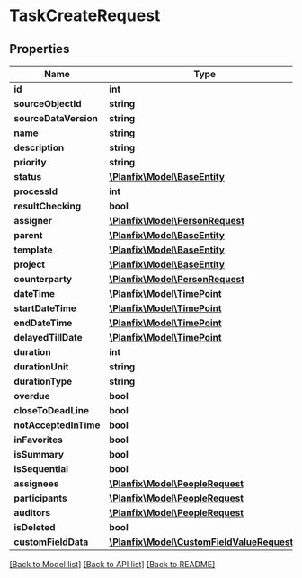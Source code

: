 # TaskCreateRequest

## Properties
Name | Type | Description | Notes
------------ | ------------- | ------------- | -------------
**id** | **int** |  | [optional] 
**sourceObjectId** | **string** |  | [optional] 
**sourceDataVersion** | **string** |  | [optional] 
**name** | **string** |  | [optional] 
**description** | **string** |  | [optional] 
**priority** | **string** |  | [optional] 
**status** | [**\Planfix\Model\BaseEntity**](BaseEntity.md) |  | [optional] 
**processId** | **int** |  | [optional] 
**resultChecking** | **bool** |  | [optional] 
**assigner** | [**\Planfix\Model\PersonRequest**](PersonRequest.md) |  | [optional] 
**parent** | [**\Planfix\Model\BaseEntity**](BaseEntity.md) |  | [optional] 
**template** | [**\Planfix\Model\BaseEntity**](BaseEntity.md) |  | [optional] 
**project** | [**\Planfix\Model\BaseEntity**](BaseEntity.md) |  | [optional] 
**counterparty** | [**\Planfix\Model\PersonRequest**](PersonRequest.md) |  | [optional] 
**dateTime** | [**\Planfix\Model\TimePoint**](TimePoint.md) |  | [optional] 
**startDateTime** | [**\Planfix\Model\TimePoint**](TimePoint.md) |  | [optional] 
**endDateTime** | [**\Planfix\Model\TimePoint**](TimePoint.md) |  | [optional] 
**delayedTillDate** | [**\Planfix\Model\TimePoint**](TimePoint.md) |  | [optional] 
**duration** | **int** |  | [optional] 
**durationUnit** | **string** |  | [optional] 
**durationType** | **string** |  | [optional] 
**overdue** | **bool** |  | [optional] 
**closeToDeadLine** | **bool** |  | [optional] 
**notAcceptedInTime** | **bool** |  | [optional] 
**inFavorites** | **bool** |  | [optional] 
**isSummary** | **bool** |  | [optional] 
**isSequential** | **bool** |  | [optional] 
**assignees** | [**\Planfix\Model\PeopleRequest**](PeopleRequest.md) |  | [optional] 
**participants** | [**\Planfix\Model\PeopleRequest**](PeopleRequest.md) |  | [optional] 
**auditors** | [**\Planfix\Model\PeopleRequest**](PeopleRequest.md) |  | [optional] 
**isDeleted** | **bool** |  | [optional] 
**customFieldData** | [**\Planfix\Model\CustomFieldValueRequest[]**](CustomFieldValueRequest.md) |  | [optional] 

[[Back to Model list]](../../README.md#documentation-for-models) [[Back to API list]](../../README.md#documentation-for-api-endpoints) [[Back to README]](../../README.md)

